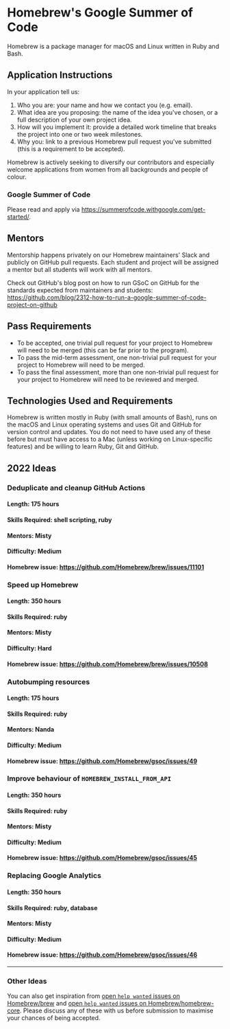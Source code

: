 # Homebrew's Google Summer of Code
Homebrew is a package manager for macOS and Linux written in Ruby and Bash.

## Application Instructions

In your application tell us:

1. Who you are: your name and how we contact you (e.g. email).
2. What idea are you proposing: the name of the idea you've chosen, or a full description of your own project idea.
3. How will you implement it: provide a detailed work timeline that breaks the project into one or two week milestones.
4. Why you: link to a previous Homebrew pull request you've submitted (this is a requirement to be accepted).

Homebrew is actively seeking to diversify our contributors and especially welcome applications from women from all backgrounds and people of colour.

### Google Summer of Code
Please read and apply via https://summerofcode.withgoogle.com/get-started/.

## Mentors
Mentorship happens privately on our Homebrew maintainers' Slack and publicly on GitHub pull requests. Each student and project will be assigned a mentor but all students will work with all mentors.

Check out GitHub's blog post on how to run GSoC on GitHub for the standards expected from maintainers and students:
https://github.com/blog/2312-how-to-run-a-google-summer-of-code-project-on-github

## Pass Requirements

- To be accepted, one trivial pull request for your project to Homebrew will need to be merged (this can be far prior to the program).
- To pass the mid-term assessment, one non-trivial pull request for your project to Homebrew will need to be merged.
- To pass the final assessment, more than one non-trivial pull request for your project to Homebrew will need to be reviewed and merged.

## Technologies Used and Requirements

Homebrew is written mostly in Ruby (with small amounts of Bash), runs on the macOS and Linux operating systems and uses Git and GitHub for version control and updates. You do not need to have used any of these before but must have access to a Mac (unless working on Linux-specific features) and be willing to learn Ruby, Git and GitHub.

## 2022 Ideas

### Deduplicate and cleanup GitHub Actions
#### Length: 175 hours
#### Skills Required: shell scripting, ruby
#### Mentors: Misty
#### Difficulty: Medium
#### Homebrew issue: https://github.com/Homebrew/brew/issues/11101

### Speed up Homebrew
#### Length: 350 hours
#### Skills Required: ruby
#### Mentors: Misty
#### Difficulty: Hard
#### Homebrew issue: https://github.com/Homebrew/brew/issues/10508

### Autobumping resources
#### Length: 175 hours
#### Skills Required: ruby
#### Mentors: Nanda
#### Difficulty: Medium
#### Homebrew issue: https://github.com/Homebrew/gsoc/issues/49

### Improve behaviour of `HOMEBREW_INSTALL_FROM_API`
#### Length: 350 hours
#### Skills Required: ruby
#### Mentors: Misty
#### Difficulty: Medium
#### Homebrew issue: https://github.com/Homebrew/gsoc/issues/45

### Replacing Google Analytics
#### Length: 350 hours
#### Skills Required: ruby, database
#### Mentors: Misty
#### Difficulty: Medium
#### Homebrew issue: https://github.com/Homebrew/gsoc/issues/46

----

### Other Ideas
You can also get inspiration from [open `help wanted` issues on Homebrew/brew](https://github.com/homebrew/brew/issues?q=is%3Aopen+is%3Aissue+label%3A%22help+wanted%22) and [open `help wanted` issues on Homebrew/homebrew-core](https://github.com/homebrew/homebrew-core/issues?q=is%3Aopen+is%3Aissue+label%3A%22help+wanted%22). Please discuss any of these with us before submission to maximise your chances of being accepted.
